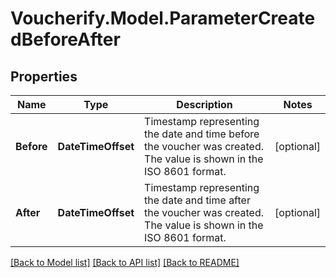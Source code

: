 # Voucherify.Model.ParameterCreatedBeforeAfter

## Properties

Name | Type | Description | Notes
------------ | ------------- | ------------- | -------------
**Before** | **DateTimeOffset** | Timestamp representing the date and time before the voucher was created. The value is shown in the ISO 8601 format. | [optional] 
**After** | **DateTimeOffset** | Timestamp representing the date and time after the voucher was created. The value is shown in the ISO 8601 format. | [optional] 

[[Back to Model list]](../../README.md#documentation-for-models) [[Back to API list]](../../README.md#documentation-for-api-endpoints) [[Back to README]](../../README.md)

